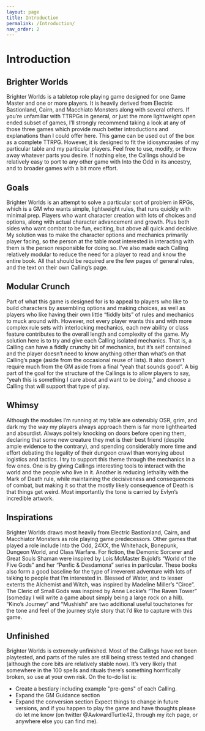 ```yaml
---
layout: page
title: Introduction
permalink: /Introduction/
nav_order: 2
---
```


# Introduction
## Brighter Worlds
Brighter Worlds is a tabletop role playing game designed for one Game Master and one or more players. It is heavily derived from Electric Bastionland, Cairn, and Macchiato Monsters along with several others. If you’re unfamiliar with TTRPGs in general, or just the more lightweight open ended subset of games, I’ll strongly recommend taking a look at any of those three games which provide much better introductions and explanations than I could offer here. This game can be used out of the box as a complete TTRPG. However, it is designed to fit the idiosyncrasies of my particular table and my particular players. Feel free to use, modify, or throw away whatever parts you desire. If nothing else, the Callings should be relatively easy to port to any other game with Into the Odd in its ancestry, and to broader games with a bit more effort.
## Goals
Brighter Worlds is an attempt to solve a particular sort of problem in RPGs, which is a GM who wants simple, lightweight rules, that runs quickly with minimal prep. Players who want character creation with lots of choices and options, along with actual character advancement and growth. Plus both sides who want combat to be fun, exciting, but above all quick and decisive. My solution was to make the character options and mechanics primarily player facing, so the person at the table most interested in interacting with them is the person responsible for doing so. I’ve also made each Calling relatively modular to reduce the need for a player to read and know the entire book. All that should be required are the few pages of general rules, and the text on their own Calling’s page.
## Modular Crunch
Part of what this game is designed for is to appeal to players who like to build characters by assembling options and making choices, as well as players who like having their own little “fiddly bits” of rules and mechanics to muck around with. However, not every player wants this and with more complex rule sets with interlocking mechanics, each new ability or class feature contributes to the overall length and complexity of the game. My solution here is to try and give each Calling isolated mechanics. That is, a Calling can have a fiddly crunchy bit of mechanics, but it’s self contained and the player doesn’t need to know anything other than what’s on that Calling’s page (aside from the occasional reuse of lists). It also doesn’t require much from the GM aside from a final “yeah that sounds good”.
A big part of the goal for the structure of the Callings is to allow players to say, “yeah this is something I care about and want to be doing,” and choose a Calling that will support that type of play.
## Whimsy
Although the modules I’m running at my table are ostensibly OSR, grim, and dark my the way my players always approach them is far more lighthearted and absurdist. Always politely knocking on doors before opening them, declaring that some new creature they met is their best friend (despite ample evidence to the contrary), and spending considerably more time and effort debating the legality of their dungeon crawl than worrying about logistics and tactics.
I try to support this theme through the mechanics in a few ones. One is by giving Callings interesting tools to interact with the world and the people who live in it. Another is reducing lethality with the Mark of Death rule, while maintaining the decisiveness and consequences of combat, but making it so that the mostly likely consequence of Death is that things get weird. Most importantly the tone is carried by Evlyn’s incredible artwork.
## Inspirations
Brighter Worlds draws most heavily from Electric Bastionland, Cairn, and Macchiator Monsters as role playing game predecessors. Other games that played a role include Into the Odd, 24XX, the Whitehack, Bonepunk, Dungeon World, and Class Warfare. For fiction, the Demonic Sorcerer and Great Souls Shaman were inspired by Lois McMaster Bujold’s “World of the Five Gods” and her “Penfic & Desdamona” series in particular. These books also form a good baseline for the type of irreverent adventure with lots of talking to people that I’m interested in. Blessed of Water, and to lesser extents the Alchemist and Witch, was inspired by Madeline Miller’s “Circe”. The Cleric of Small Gods was inspired by Anne Leckie’s “The Raven Tower” (someday I will write a game about simply being a large rock on a hill). “Kino’s Journey” and “Mushishi” are two additional useful touchstones for the tone and feel of the journey style story that I’d like to capture with this game.
## Unfinished
Brighter Worlds is extremely unfinished. Most of the Callings have not been playtested, and parts of the rules are still being stress tested and changed (although the core bits are relatively stable now). It’s very likely that somewhere in the 100 spells and rituals there’s something horrifically broken, so use at your own risk.
On the to-do list is:
 * Create a bestiary including example "pre-gens" of each Calling.
 * Expand the GM Guidance section
 * Expand the conversion section
Expect things to change in future versions, and if you happen to play the game and have thoughts please do let me know (on twitter @AwkwardTurtle42, through my itch page, or anywhere else you can find me).